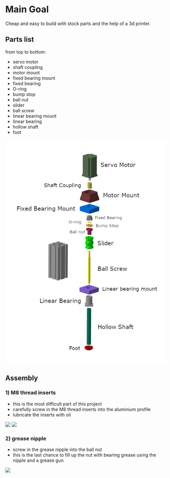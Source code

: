 # Main Goal
Cheap and easy to build with stock parts and the help of a 3d printer.
 
## Parts list

from top to bottom:
- servo motor
- shaft coupling
- motor mount
- fixed bearing mount
- fixed bearing
- O-ring
- bump stop
- ball nut
- slider
- ball screw
- linear bearing mount
- linear bearing
- hollow shaft
- foot

![](https://github.com/SimFeedback/SimFeedback-AC-Servo/blob/master/Docs/assembly_explosion.png?raw=true)


## Assembly
### 1) M8 thread inserts

- this is the most difficult part of this project
- carefully screw in the M8 thread inserts into the aluminium profile
- lubricate the inserts with oil


![](https://github.com/SimFeedback/SimFeedback-AC-Servo/blob/master/Docs/01_thread_insert.jpg)
![](https://github.com/SimFeedback/SimFeedback-AC-Servo/blob/master/Docs/02_thread_insert.jpg)

### 2) grease nipple

- screw in the grease nipple into the ball nut
- this is the last chance to fill up the nut with bearing grease using the nipple and a grease gun

![](https://github.com/SimFeedback/SimFeedback-AC-Servo/blob/master/Docs/03_grease_nipple.jpg)

